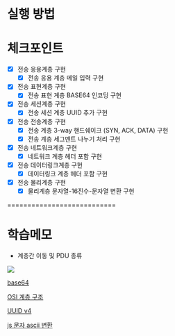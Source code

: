 # 실행 방법

# 체크포인트

- [x] 전송 응용계층 구현
    - [x] 전송 응용 계층 메일 입력 구현
- [x] 전송 표현계층 구현
    - [x] 전송 표현 계층 BASE64 인코딩 구현
- [x] 전송 세션계층 구현
    - [x] 전송 세션 계층 UUID 추가 구현
- [x] 전송 전송계층 구현
    - [x] 전송 계층 3-way 핸드쉐이크 (SYN, ACK, DATA) 구현
    - [x] 전송 계층 세그멘트 나누기 처리 구현    
- [x] 전송 네트워크계층 구현
    - [x] 네트워크 계층 헤더 포함 구현
- [x] 전송 데이터링크계층 구현
    - [x] 데이터링크 계층 헤더 포함 구현
- [x] 전송 물리계층 구현
    - [x] 물리계층 문자열-16진수-문자열 변환 구현

===========================




# 학습메모

* 계층간 이동 및 PDU 종류 

![](https://velog.velcdn.com/images%2Fkong2520%2Fpost%2Fa3be4a83-e74d-45c3-9c84-e030224db2be%2Fimage.png)

[base64](https://jsikim1.tistory.com/167)

[OSI 계층 구조](https://velog.io/@kong2520/OSI-%EA%B3%84%EC%B8%B5-%EA%B5%AC%EC%A1%B0)

[UUID v4](https://www.huskyhoochu.com/what-is-uuid/)

[js 문자 ascii 변환](https://www.delftstack.com/ko/howto/javascript/javascript-convert-character-code-to-ascii-code/)